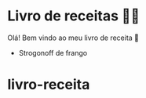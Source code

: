 # Livro de receitas :woman_cook:

Olá! Bem vindo ao meu livro de receita :book:

- Strogonoff de frango
# 
# livro-receita

